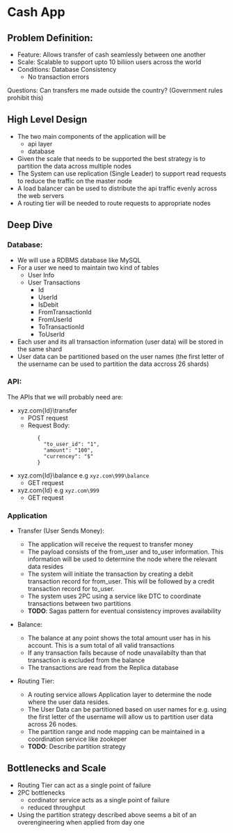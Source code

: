 # Cash App

## Problem Definition:
  - Feature: Allows transfer of cash seamlessly between one another
  - Scale: Scalable to support upto 10 biliion users across the world
  - Conditions: Database Consistency
    - No transaction errors

Questions: Can transfers me made outside the country? (Government rules prohibit this)

## High Level Design

  - The two main components of the application will be
    - api layer
    - database
  - Given the scale that needs to be supported the best strategy is to partition the data across multiple nodes
  - The System can use replication (Single Leader) to support read requests to reduce the traffic on the master node
  - A load balancer can be used to distribute the api traffic evenly across the web servers
  - A routing tier will be needed to route requests to appropriate nodes

## Deep Dive

### Database:
  - We will use a RDBMS database like MySQL
  - For a user we need to maintain two kind of tables
    - User Info
    - User Transactions
      - Id
      - UserId
      - IsDebit
      - FromTransactionId
      - FromUserId
      - ToTransactionId
      - ToUserId
  - Each user and its all transaction information (user data) will be stored in the same shard
  - User data can be partitioned based on the user names (the first letter of the username can be used to partition the data accross 26 shards)


### API:

The APIs that we will probably need are:

- xyz.com\{Id}\transfer
  - POST request
  - Request Body:
    ```
       {
         "to_user_id": "1",
         "amount": "100",
         "currencey": "$"
       }
    ```
- xyz.com\{Id}\balance e.g `xyz.com\999\balance`
  - GET request
- xyz.com\{Id} e.g `xyz.com\999`
  - GET request

### Application

- Transfer (User Sends Money):
  - The application will receive the request to transfer money
  - The payload consists of the from_user and to_user information. This information will be used to determine the node where the relevant data resides
  - The system will initiate the transaction by creating a debit transaction record for from_user. This will be followed by a credit transaction record for to_user.
  - The system uses 2PC using a service like DTC to coordinate transactions between two partitions
  - **TODO**: Sagas pattern for eventual consistency improves availability

- Balance:
  - The balance at any point shows the total amount user has in his account. This is a sum total of all valid transactions
  - If any transaction fails because of node unavailabilty than that transaction is excluded from the balance
  - The transactions are read from the Replica database

- Routing Tier:
  - A routing service allows Application layer to determine the node where the user data resides.
  - The User Data can be partitioned based on user names for e.g. using the first letter of the username will allow us to partition user data across 26 nodes.
  - The partition range and node mapping can be maintained in a coordination service like zookeper
  - **TODO**: Describe partition strategy


## Bottlenecks and Scale

- Routing Tier can act as a single point of failure
- 2PC bottlenecks
  - cordinator service acts as a single point of failure
  - reduced throughput 
- Using the partition strategy described above seems a bit of an overengineering when applied from day one 

